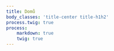 ```yaml
---
title: Domů
body_classes: 'title-center title-h1h2'
process.twig: true
process:
    markdown: true
    twig: true
---
```


